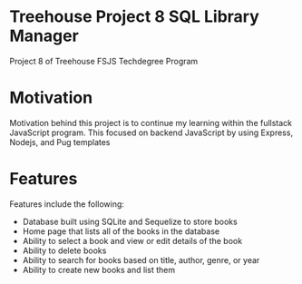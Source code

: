 # Treehouse Project 8 SQL Library Manager
 Project 8 of Treehouse FSJS Techdegree Program

# Motivation
Motivation behind this project is to continue my learning within the fullstack JavaScript program. This focused on backend JavaScript by using Express, Nodejs, and Pug templates

# Features
Features include the following:
- Database built using SQLite and Sequelize to store books
- Home page that lists all of the books in the database
- Ability to select a book and view or edit details of the book
- Ability to delete books
- Ability to search for books based on title, author, genre, or year
- Ability to create new books and list them